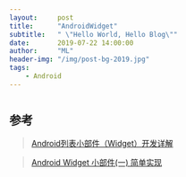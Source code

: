 ```yaml
---
layout:     post
title:      "AndroidWidget"
subtitle:   " \"Hello World, Hello Blog\""
date:       2019-07-22 14:00:00
author:     "ML"
header-img: "/img/post-bg-2019.jpg"
tags:
    - Android
---
```


# 











## 参考

>[Android列表小部件（Widget）开发详解](https://blog.csdn.net/qq_20521573/article/details/79174481)

>[Android Widget 小部件(一) 简单实现](https://blog.csdn.net/jjwwmlp456/article/details/38466969)
